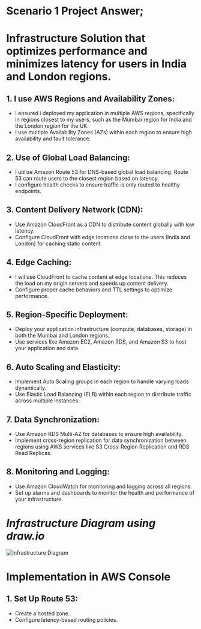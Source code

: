 # **Scenario 1 Project Answer;**

# **Infrastructure Solution that optimizes performance and minimizes latency for users in India and London regions.**

## 1. I use AWS Regions and Availability Zones:

- I ensured i deployed my application in multiple AWS regions, specifically in regions closest to my users, such as the Mumbai region for India and the London region for the UK.
- I use multiple Availability Zones (AZs) within each region to ensure high availability and fault tolerance.

## 2. Use of Global Load Balancing:

- I utilize Amazon Route 53 for DNS-based global load balancing. Route 53 can route users to the closest region based on latency.
- I configure health checks to ensure traffic is only routed to healthy endpoints.

## 3. Content Delivery Network (CDN):

- Use Amazon CloudFront as a CDN to distribute content globally with low latency.
- Configure CloudFront with edge locations close to the users (India and London) for caching static content.

## 4. Edge Caching:

- I wil use CloudFront to cache content at edge locations. This reduces the load on my origin servers and speeds up content delivery.
- Configure proper cache behaviors and TTL settings to optimize performance.

## 5. Region-Specific Deployment:

- Deploy your application infrastructure (compute, databases, storage) in both the Mumbai and London regions.
- Use services like Amazon EC2, Amazon RDS, and Amazon S3 to host your application and data.

## 6. Auto Scaling and Elasticity:

- Implement Auto Scaling groups in each region to handle varying loads dynamically.
- Use Elastic Load Balancing (ELB) within each region to distribute traffic across multiple instances.

## 7. Data Synchronization:

- Use Amazon RDS Multi-AZ for databases to ensure high availability.
- Implement cross-region replication for data synchronization between regions using AWS services like S3 Cross-Region Replication and RDS Read Replicas.

## 8. Monitoring and Logging:

- Use Amazon CloudWatch for monitoring and logging across all regions.
- Set up alarms and dashboards to monitor the health and performance of your infrastructure.

# _Infrastructure Diagram using draw.io_

![Infrastructure Diagram](images/AWS%20Multi-Region%20Infrastructure.jpg)

# **Implementation in AWS Console**

## 1. Set Up Route 53:

- Create a hosted zone.
- Configure latency-based routing policies.
